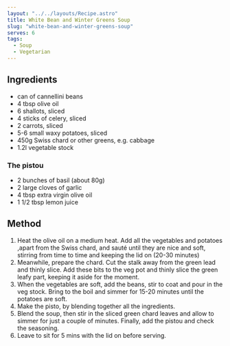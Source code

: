 ```yaml
---
layout: "../../layouts/Recipe.astro"
title: White Bean and Winter Greens Soup
slug: "white-bean-and-winter-greens-soup"
serves: 6
tags:
  - Soup
  - Vegetarian
---
```


## Ingredients

- can of cannellini beans
- 4 tbsp olive oil
- 6 shallots, sliced
- 4 sticks of celery, sliced
- 2 carrots, sliced
- 5-6 small waxy potatoes, sliced
- 450g Swiss chard or other greens, e.g. cabbage
- 1.2l vegetable stock

### The pistou

- 2 bunches of basil (about 80g)
- 2 large cloves of garlic
- 4 tbsp extra virgin olive oil
- 1 1/2 tbsp lemon juice

## Method

1. Heat the olive oil on a medium heat. Add all the vegetables and potatoes ,apart from the Swiss chard, and sauté until they are nice and soft, stirring from time to time and keeping the lid on (20-30 minutes)
1. Meanwhile, prepare the chard. Cut the stalk away from the green lead and thinly slice. Add these bits to the veg pot and thinly slice the green leafy part, keeping it aside for the moment.
1. When the vegetables are soft, add the beans, stir to coat and pour in the veg stock. Bring to the boil and simmer for 15-20 minutes until the potatoes are soft.
1. Make the pisto, by blending together all the ingredients.
1. Blend the soup, then stir in the sliced green chard leaves and allow to simmer for just a couple of minutes. Finally, add the pistou and check the seasoning.
1. Leave to sit for 5 mins with the lid on before serving.